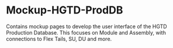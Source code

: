 # Mockup-HGTD-ProdDB

Contains mockup pages to develop the user interface of the HGTD Production Database. This focuses on Module and Assembly, with connections to Flex Tails, SU, DU and more.
